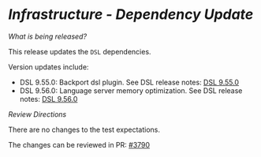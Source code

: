 
# _Infrastructure - Dependency Update_

_What is being released?_

This release updates the `DSL` dependencies.

Version updates include:
- DSL 9.55.0: Backport dsl plugin. See DSL release notes: [DSL 9.55.0](https://github.com/finos/rune-dsl/releases/tag/9.55.0)
- DSL 9.56.0: Language server memory optimization. See DSL release notes: [DSL 9.56.0](https://github.com/finos/rune-dsl/releases/tag/9.56.0)

_Review Directions_

There are no changes to the test expectations.

The changes can be reviewed in PR: [#3790](https://github.com/finos/common-domain-model/pull/3790) 
